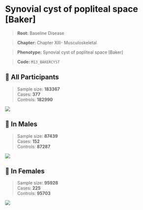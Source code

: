 # Synovial cyst of popliteal space [Baker]

> **Root:** Baseline Disease  

> **Chapter:** Chapter XIII- Musculoskeletal  

> **Phenotype:** Synovial cyst of popliteal space [Baker]  

> **Code:** `M13_BAKERCYST`

## 🧪 All Participants  
> Sample size: **183367**  
> Cases: **377**  
> Controls: **182990**
<img src="/Disease/Figures/ALL/Incidence/M13_BAKERCYST.png"/>
<CsvTable src="/Disease/Data/ALL/Incidence/COX_M13_BAKERCYST.csv" label="🔍 View full results" />

## 👨 In Males  
> Sample size: **87439**  
> Cases: **152**  
> Controls: **87287**
<img src="/Disease/Figures/Male/Incidence/M13_BAKERCYST.png"/>
<CsvTable src="/Disease/Data/Male/Incidence/COX_M13_BAKERCYST.csv" label="🔍 View full results" />

## 👩 In Females  
> Sample size: **95928**  
> Cases: **225**  
> Controls: **95703**
<img src="/Disease/Figures/Female/Incidence/M13_BAKERCYST.png"/>
<CsvTable src="/Disease/Data/Female/Incidence/COX_M13_BAKERCYST.csv" label="🔍 View full results" />
